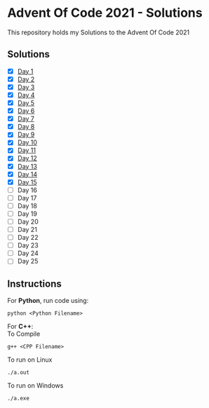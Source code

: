# Advent Of Code 2021 - Solutions

This repository holds my Solutions to the Advent Of Code 2021

## Solutions

- [x] [Day 1](./Day_1)
- [x] [Day 2](./Day_2)
- [x] [Day 3](./Day_3)
- [x] [Day 4](./Day_4)
- [x] [Day 5](./Day_5)
- [x] [Day 6](./Day_6)
- [x] [Day 7](./Day_7)
- [x] [Day 8](./Day_8)
- [x] [Day 9](./Day_9)
- [x] [Day 10](./Day_10)
- [x] [Day 11](./Day_11)
- [x] [Day 12](./Day_12)
- [x] [Day 13](./Day_13)
- [x] [Day 14](./Day_14)
- [x] [Day 15](./Day_15)
- [ ] Day 16
- [ ] Day 17
- [ ] Day 18
- [ ] Day 19
- [ ] Day 20
- [ ] Day 21
- [ ] Day 22
- [ ] Day 23
- [ ] Day 24
- [ ] Day 25

## Instructions

For **Python**, run code using:

```
python <Python Filename>
```

For **C++**: <br/>
To Compile

```
g++ <CPP Filename>
```

To run on Linux

```
./a.out
```

To run on Windows

```
./a.exe
```

